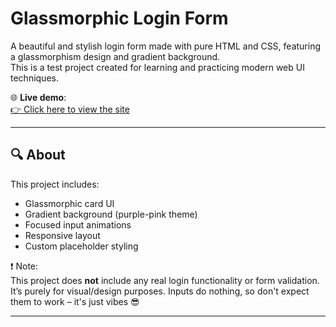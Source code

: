 
# Glassmorphic Login Form 

A beautiful and stylish login form made with pure HTML and CSS, featuring a glassmorphism design and gradient background.  
This is a test project created for learning and practicing modern web UI techniques.


🌐 **Live demo**:  
[👉 Click here to view the site](https://bytebitt.github.io/login-form/)  

---

## 🔍 About

This project includes:
- Glassmorphic card UI
- Gradient background (purple-pink theme)
- Focused input animations
- Responsive layout
- Custom placeholder styling

❗ Note:  
This project does **not** include any real login functionality or form validation.  
It’s purely for visual/design purposes. Inputs do nothing, so don't expect them to work – it's just vibes 😎

---

## 
